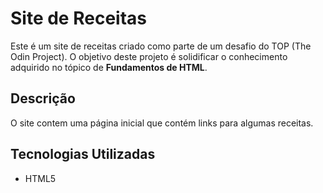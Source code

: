 # Site de Receitas

Este é um site de receitas criado como parte de um desafio do TOP (The Odin Project). O objetivo deste projeto é solidificar o conhecimento adquirido no tópico de **Fundamentos de HTML**.

## Descrição

O site contem uma página inicial que contém links para algumas receitas.

## Tecnologias Utilizadas

- HTML5
